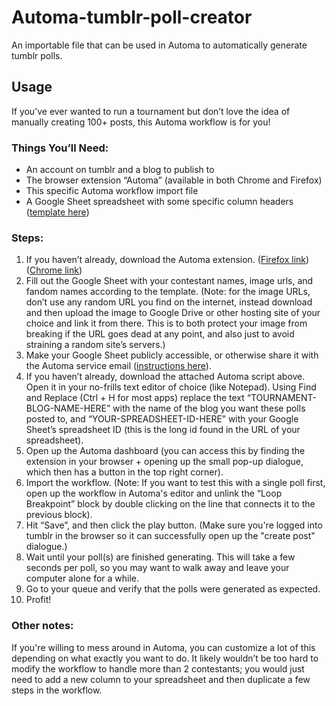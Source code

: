 # Automa-tumblr-poll-creator
An importable file that can be used in Automa to automatically generate tumblr polls.

## Usage

If you’ve ever wanted to run a tournament but don’t love the idea of manually creating 100+ posts, this Automa workflow is for you! 

### Things You’ll Need: 
* An account on tumblr and a blog to publish to
* The browser extension “Automa” (available in both Chrome and Firefox)
* This specific Automa workflow import file
* A Google Sheet spreadsheet with some specific column headers ([template here](https://docs.google.com/spreadsheets/d/1eF-1u3MfXCt0riDgh28uxfJu2iNxu607RwY-6fyWi4M/edit?usp=sharing))
### Steps: 
1. If you haven’t already, download the Automa extension. ([Firefox link](https://addons.mozilla.org/en-US/firefox/addon/automa/)) ([Chrome link](https://chromewebstore.google.com/detail/automa/infppggnoaenmfagbfknfkancpbljcca?pli=1))
2. Fill out the Google Sheet with your contestant names, image urls, and fandom names according to the template. (Note: for the image URLs, don’t use any random URL you find on the internet, instead download and then upload the image to Google Drive or other hosting site of your choice and link it from there. This is to both protect your image from breaking if the URL goes dead at any point, and also just to avoid straining a random site’s servers.)
3. Make your Google Sheet publicly accessible, or otherwise share it with the Automa service email ([instructions here](https://docs.automa.site/blocks/google-sheets.html)). 
2. If you haven’t already, download the attached Automa script above. Open it in your no-frills text editor of choice (like Notepad). Using Find and Replace (Ctrl + H for most apps) replace the text “TOURNAMENT-BLOG-NAME-HERE” with the name of the blog you want these polls posted to, and “YOUR-SPREADSHEET-ID-HERE” with your Google Sheet’s spreadsheet ID (this is the long id found in the URL of your spreadsheet). 
3. Open up the Automa dashboard (you can access this by finding the extension in your browser + opening up the small pop-up dialogue, which then has a button in the top right corner).
4. Import the workflow. (Note: If you want to test this with a single poll first, open up the workflow in Automa's editor and unlink the “Loop Breakpoint” block by double clicking on the line that connects it to the previous block).
6. Hit “Save”, and then click the play button. (Make sure you're logged into tumblr in the browser so it can successfully open up the "create post" dialogue.)
7. Wait until your poll(s) are finished generating. This will take a few seconds per poll, so you may want to walk away and leave your computer alone for a while.
8. Go to your queue and verify that the polls were generated as expected.
9. Profit! 
### Other notes:
If you're willing to mess around in Automa, you can customize a lot of this depending on what exactly you want to do. It likely wouldn’t be too hard to modify the workflow to handle more than 2 contestants; you would just need to add a new column to your spreadsheet and then duplicate a few steps in the workflow. 
